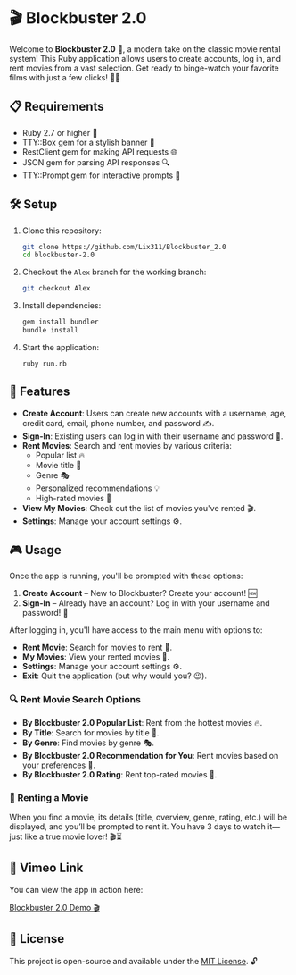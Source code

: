 # 🎬 Blockbuster 2.0

Welcome to **Blockbuster 2.0** 🍿, a modern take on the classic movie rental system! This Ruby application allows users to create accounts, log in, and rent movies from a vast selection. Get ready to binge-watch your favorite films with just a few clicks! 🎥🍿

## 📋 Requirements

- Ruby 2.7 or higher 🦾
- TTY::Box gem for a stylish banner 🎨
- RestClient gem for making API requests 🌐
- JSON gem for parsing API responses 🔍
- TTY::Prompt gem for interactive prompts 📝

## 🛠️ Setup

1. Clone this repository:
    ```bash
    git clone https://github.com/Lix311/Blockbuster_2.0
    cd blockbuster-2.0
    ```

2. Checkout the `Alex` branch for the working branch:
    ```bash
    git checkout Alex
    ```

3. Install dependencies:
    ```bash
    gem install bundler
    bundle install
    ```

4. Start the application:
    ```bash
    ruby run.rb
    ```

## 🌟 Features

- **Create Account**: Users can create new accounts with a username, age, credit card, email, phone number, and password ✍️.
- **Sign-In**: Existing users can log in with their username and password 🔑.
- **Rent Movies**: Search and rent movies by various criteria:
    - Popular list 🔥
    - Movie title 📜
    - Genre 🎭
    - Personalized recommendations 💡
    - High-rated movies 🌟
- **View My Movies**: Check out the list of movies you've rented 🎬.
- **Settings**: Manage your account settings ⚙️.

## 🎮 Usage

Once the app is running, you'll be prompted with these options:

1. **Create Account** – New to Blockbuster? Create your account! 🆕
2. **Sign-In** – Already have an account? Log in with your username and password! 🔐

After logging in, you'll have access to the main menu with options to:

- **Rent Movie**: Search for movies to rent 🎥.
- **My Movies**: View your rented movies 📅.
- **Settings**: Manage your account settings ⚙️.
- **Exit**: Quit the application (but why would you? 😉).

### 🔍 Rent Movie Search Options

- **By Blockbuster 2.0 Popular List**: Rent from the hottest movies 🔥.
- **By Title**: Search for movies by title 📜.
- **By Genre**: Find movies by genre 🎭.
- **By Blockbuster 2.0 Recommendation for You**: Rent movies based on your preferences 🤩.
- **By Blockbuster 2.0 Rating**: Rent top-rated movies 🌟.

### 🍿 Renting a Movie

When you find a movie, its details (title, overview, genre, rating, etc.) will be displayed, and you’ll be prompted to rent it. You have 3 days to watch it—just like a true movie lover! 🎬⏳

## 🎥 Vimeo Link

You can view the app in action here:

[Blockbuster 2.0 Demo 🎬](https://vimeo.com/manage/videos/438258720)

## 📝 License

This project is open-source and available under the [MIT License](LICENSE). 🔓
